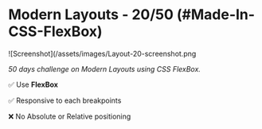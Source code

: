 # Modern Layouts - 20/50 (#Made-In-CSS-FlexBox)

![Screenshot](/assets/images/Layout-20-screenshot.png

_50 days challenge on Modern Layouts using CSS FlexBox._

✅ Use **FlexBox**

✅ Responsive to each breakpoints

❌ No Absolute or Relative positioning
